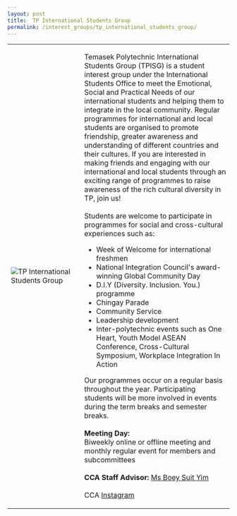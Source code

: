 ```yaml
---
layout: post
title:  TP International Students Group
permalink: /interest_groups/tp_international_students_group/
---
```


<div>
    <table>
        <tr>
            <td style="width:33%"><image src="{{site.baseurl}}/images/CCA_tp_international_students_group.jpg" style="display:block;margin-left:auto;margin-right:auto;" alt="TP International Students Group"></image></td>
            <td>
                <p>
                    Temasek Polytechnic International Students Group (TPISG) is a student interest group under the International Students Office to meet the Emotional, Social and Practical Needs of our international students and helping them to integrate in the local community. Regular programmes for international and local students are organised to promote friendship, greater awareness and understanding of different countries and their cultures. If you are interested in making friends and engaging with our international and local students through an exciting range of programmes to raise awareness of the rich cultural diversity in TP, join us!<br>
                    <br>
                    Students are welcome to participate in programmes for social and cross-cultural experiences such as:<br>
                </p>
                    <ul>
                        <li>Week of Welcome for international freshmen</li>
                        <li>National Integration Council's award-winning Global Community Day</li>
                        <li>D.I.Y (Diversity. Inclusion. You.) programme</li>
                        <li>Chingay Parade</li>
                        <li>Community Service</li>
                        <li>Leadership development</li>
                        <li>Inter-polytechnic events such as One Heart, Youth Model ASEAN Conference, Cross-Cultural Symposium, Workplace Integration In Action</li>
                    </ul>
                <p>
                    Our programmes occur on a regular basis throughout the year. Participating students will be more involved in events during the term breaks and semester breaks.<br>
                    <br>
                    <b>Meeting Day:</b><br>
                    Biweekly online or offline meeting and monthly regular event for members and subcommittees<br>
                    <br>
                    <b>CCA Staff Advisor:</b> <a href="mailto:suityim@tp.edu.sg">Ms Boey Suit Yim</a><br>
                    <br>
                    CCA <a href="https://www.instagram.com/tpisg">Instagram</a>
                </p>
            </td>
        </tr>
    </table>
</div>